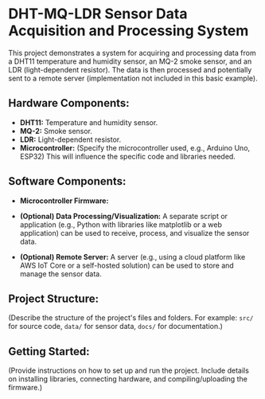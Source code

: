 # DHT-MQ-LDR Sensor Data Acquisition and Processing System

This project demonstrates a system for acquiring and processing data from a DHT11 temperature and humidity sensor, an MQ-2 smoke sensor, and an LDR (light-dependent resistor).  The data is then processed and potentially sent to a remote server (implementation not included in this basic example).

## Hardware Components:

* **DHT11:** Temperature and humidity sensor.
* **MQ-2:** Smoke sensor.
* **LDR:** Light-dependent resistor.
* **Microcontroller:**  (Specify the microcontroller used, e.g., Arduino Uno, ESP32)  This will influence the specific code and libraries needed.

## Software Components:

* **Microcontroller Firmware:** 

* **(Optional) Data Processing/Visualization:**  A separate script or application (e.g., Python with libraries like matplotlib or a web application) can be used to receive, process, and visualize the sensor data.
* **(Optional) Remote Server:**  A server (e.g., using a cloud platform like AWS IoT Core or a self-hosted solution) can be used to store and manage the sensor data.

## Project Structure:

(Describe the structure of the project's files and folders.  For example:  `src/` for source code, `data/` for sensor data, `docs/` for documentation.)

## Getting Started:
(Provide instructions on how to set up and run the project.  Include details on installing libraries, connecting hardware, and compiling/uploading the firmware.)

